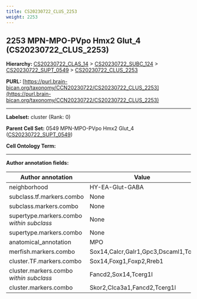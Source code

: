 ```yaml
---
title: CS20230722_CLUS_2253
weight: 2253
---
```

## 2253 MPN-MPO-PVpo Hmx2 Glut_4 (CS20230722_CLUS_2253)
<b>Hierarchy: </b>
[CS20230722_CLAS_14](../CS20230722_CLAS_14) >
[CS20230722_SUBC_124](../CS20230722_SUBC_124) >
[CS20230722_SUPT_0549](../CS20230722_SUPT_0549) >
[CS20230722_CLUS_2253](../CS20230722_CLUS_2253)

**PURL:** [https://purl.brain-bican.org/taxonomy/CCN20230722/CS20230722_CLUS_2253](https://purl.brain-bican.org/taxonomy/CCN20230722/CS20230722_CLUS_2253)

---


**Labelset:** cluster (Rank: 0)

**Parent Cell Set:** 0549 MPN-MPO-PVpo Hmx2 Glut_4 ([CS20230722_SUPT_0549](../CS20230722_SUPT_0549))



**Cell Ontology Term:** 

[MARKER GENES.]: #


---

[TRANSFERRED ANNOTATIONS.]: #


[AUTHOR ANNOTATION FIELDS.]: #


**Author annotation fields:**

| Author annotation | Value |
|-------------------|-------|
|neighborhood|HY-EA-Glut-GABA|
|subclass.tf.markers.combo|None|
|subclass.markers.combo|None|
|supertype.markers.combo _within subclass_|None|
|supertype.markers.combo|None|
|anatomical_annotation|MPO|
|merfish.markers.combo|Sox14,Calcr,Galr1,Gpc3,Dscaml1,Tox|
|cluster.TF.markers.combo|Sox14,Foxg1,Foxp2,Rreb1|
|cluster.markers.combo _within subclass_|Fancd2,Sox14,Tcerg1l|
|cluster.markers.combo|Skor2,Clca3a1,Fancd2,Tcerg1l|
